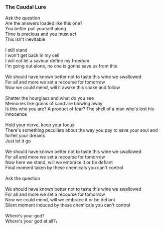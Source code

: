 ### The Caudal Lure

Ask the question\
Are the answers loaded like this one?\
You better pull yourself along\
Time is precious and you must act\
This isn't inevitable\
\
I still stand\
I won't get back in my cell\
I will not let a saviour define my freedom\
I'm going out alone, no one is gonna save us from this\
\
We should have known better not to taste this wine we swallowed\
For all and more we set a recourse for tomorrow\
Now we could mend, will it awake this snake and follow\
\
Shatter the hourglass and what do you see\
Memories like grains of sand are blowing away\
Is this who you are? A product of fear? The shell of a man who's lost his innocence\
\
Hold your nerve, keep your focus\
There's something peculiars about the way you pay to save your soul and forfeit your dreams\
Just let it go\
\
We should have known better not to taste this wine we swallowed\
For all and more we set a recourse for tomorrow\
Now here we stand, will we embrace it or be defiant\
Final moment taken by these chemicals you can't control\
\
Ask the question\
\
We should have known better not to taste this wine we swallowed\
For all and more we set a recourse for tomorrow\
Now we could mend, will we embrace it or be defiant\
Silent moment induced by these chemicals you can't control\
\
Where's your god?\
Where's your god at all?\
